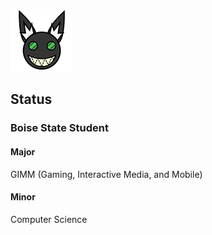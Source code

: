 ![JTKitzhaber's Rabbit Emblem](/JTKitz-Emblem.png)

## Status
### Boise State Student
#### **Major**
GIMM (Gaming, Interactive Media, and Mobile)  
#### **Minor**
Computer Science
